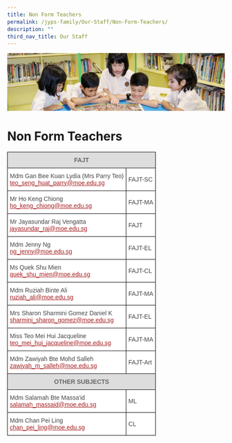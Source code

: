 ```yaml
---
title: Non Form Teachers
permalink: /jyps-family/Our-Staff/Non-Form-Teachers/
description: ""
third_nav_title: Our Staff
---
```

![](/images/banner.gif)

Non Form Teachers
=================

<style type="text/css">
.tg  {border-collapse:collapse;border-spacing:0;}
.tg td{border-color:black;border-style:solid;border-width:1px;font-family:Arial, sans-serif;font-size:14px;
  overflow:hidden;padding:10px 5px;word-break:normal;}
.tg th{border-color:black;border-style:solid;border-width:1px;font-family:Arial, sans-serif;font-size:14px;
  font-weight:normal;overflow:hidden;padding:10px 5px;word-break:normal;}
.tg .tg-fwnj{background-color:#FFF;color:#454545;text-align:left;vertical-align:top}
.tg .tg-feqv{background-color:#DDD;color:#666;font-weight:bold;text-align:center;vertical-align:middle}
.tg .tg-sdzj{background-color:#FFF;color:#454545;text-align:left;vertical-align:middle}
</style>
<table class="tg">
<thead>
  <tr>
    <th class="tg-feqv" colspan="2"><span style="color:#666;background-color:#DDD">FAJT</span></th>
  </tr>
</thead>
<tbody>
  <tr>
    <td class="tg-sdzj">Mdm Gan Bee Kuan Lydia (Mrs Parry Teo) <br><a href="mailto:teo_seng_huat_parry@moe.edu.sg"><span style="text-decoration:underline;color:#A52023">teo_seng_huat_parry@moe.edu.sg</span></a><br></td>
    <td class="tg-sdzj">FAJT-SC  </td>
  </tr>
  <tr>
    <td class="tg-sdzj">Mr Ho Keng Chiong <br><a href="mailto:ho_keng_chiong@moe.edu.sg"><span style="text-decoration:underline;color:#A52023">ho_keng_chiong@moe.edu.sg</span></a><br></td>
    <td class="tg-sdzj">FAJT-MA  </td>
  </tr>
  <tr>
    <td class="tg-fwnj">Mr Jayasundar Raj Vengatta <br><a href="mailto:jayasundar_raj@moe.edu.sg"><span style="text-decoration:underline;color:#A52023">jayasundar_raj@moe.edu.sg</span></a><br></td>
    <td class="tg-sdzj">FAJT </td>
  </tr>
  <tr>
    <td class="tg-sdzj">Mdm Jenny Ng<br><a href="mailto:ng_jenny@moe.edu.sg"><span style="text-decoration:underline;color:#A52023">ng_jenny@moe.edu.sg</span></a><br></td>
    <td class="tg-sdzj">FAJT-EL </td>
  </tr>
  <tr>
    <td class="tg-sdzj">Ms Quek Shu Mien<br><a href="mailto:quek_shu_mien@moe.edu.sg"><span style="text-decoration:underline;color:#A52023">quek_shu_mien@moe.edu.sg</span></a> </td>
    <td class="tg-sdzj">FAJT-CL </td>
  </tr>
  <tr>
    <td class="tg-sdzj">Mdm Ruziah Binte Ali<br><a href="mailto:ruziah_ali@moe.edu.sg"><span style="text-decoration:underline;color:#A52023">ruziah_ali@moe.edu.sg</span></a><br></td>
    <td class="tg-sdzj">FAJT-MA </td>
  </tr>
  <tr>
    <td class="tg-sdzj">Mrs Sharon Sharmini Gomez Daniel K <br><a href="mailto:sharmini_sharon_gomez@moe.edu.sg"><span style="text-decoration:underline;color:#A52023">sharmini_sharon_gomez@moe.edu.sg</span></a><br></td>
    <td class="tg-sdzj">FAJT-EL  </td>
  </tr>
  <tr>
    <td class="tg-sdzj">Miss Teo Mei Hui Jacqueline <br><a href="mailto:teo_mei_hui_jacqueline@moe.edu.sg"><span style="text-decoration:underline;color:#A52023">teo_mei_hui_jacqueline@moe.edu.sg</span></a><br></td>
    <td class="tg-sdzj">FAJT-MA </td>
  </tr>
  <tr>
    <td class="tg-sdzj">Mdm Zawiyah Bte Mohd Salleh<br><a href="mailto:zawiyah_m_salleh@moe.edu.sg"><span style="text-decoration:underline;color:#A52023">zawiyah_m_salleh@moe.edu.sg</span></a><br></td>
    <td class="tg-sdzj">FAJT-Art</td>
  </tr>
  <tr>
    <td class="tg-feqv" colspan="2"><span style="color:#666;background-color:#DDD">   OTHER SUBJECTS</span></td>
  </tr>
  <tr>
    <td class="tg-sdzj">Mdm Salamah Bte Massa'id<br><a href="mailto:salamah_massaid@moe.edu.sg"><span style="text-decoration:underline;color:#A52023">salamah_massaid@moe.edu.sg</span></a><br></td>
    <td class="tg-sdzj">ML</td>
  </tr>
  <tr>
    <td class="tg-sdzj">Mdm Chan Pei Ling<br><a href="mailto:chan_pei_ling@moe.edu.sg"><span style="text-decoration:underline;color:#A52023">chan_pei_ling@moe.edu.sg</span></a><br></td>
    <td class="tg-sdzj">CL</td>
  </tr>
</tbody>
</table>